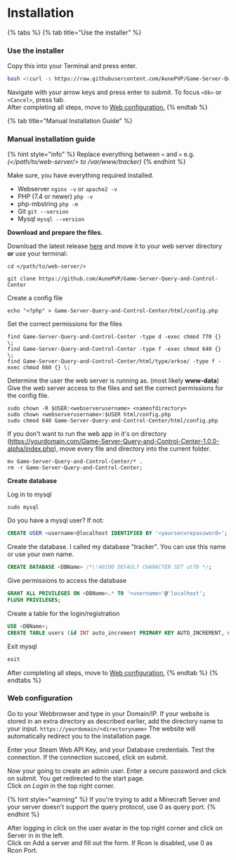 # Installation

{% tabs %}
{% tab title="Use the installer" %}
### Use the installer

Copy this into your Terminal and press enter.

```bash
bash <(curl -s https://raw.githubusercontent.com/AunePVP/Game-Server-Query-and-Control-Center/main/install.sh)
```

Navigate with your arrow keys and press enter to submit. To focus `<Ok>` or `<Cancel>`, press tab.\
After completing all steps, move to [Web configuration.](https://github.com/AunePVP/Game-Server-Query-and-Control-Center/wiki/Installation#web-configuration)
{% endtab %}

{% tab title="Manual Installation Guide" %}
### Manual installation guide

{% hint style="info" %}
Replace everything between `<` and `>` e.g. _(\</path/to/web-server/> to /var/www/tracker)_
{% endhint %}

Make sure, you have everything required installed.

* Webserver `nginx -v` or `apache2 -v`
* PHP (7.4 or newer) `php -v`
* php-mbstring `php -m`
* Git `git --version`
* Mysql `mysql --version`

**Download and prepare the files.**

Download the latest release [here](https://github.com/AunePVP/Game-Server-Query-and-Control-Center/releases) and move it to your web server directory **or** use your terminal:

```shell
cd </path/to/web-server/>
```

```shell
git clone https://github.com/AunePVP/Game-Server-Query-and-Control-Center
```

Create a config file

```shell
echo "<?php" > Game-Server-Query-and-Control-Center/html/config.php
```

Set the correct permissions for the files

```shell
find Game-Server-Query-and-Control-Center -type d -exec chmod 770 {} \;
find Game-Server-Query-and-Control-Center -type f -exec chmod 640 {} \;
find Game-Server-Query-and-Control-Center/html/type/arkse/ -type f -exec chmod 660 {} \;
```

Determine the user the web server is running as. (most likely **www-data**) Give the web server access to the files and set the correct permissions for the config file.

```shell
sudo chown -R $USER:<webserverusername> <nameofdirectory>
sudo chown <webserverusername>:$USER html/config.php
sudo chmod 640 Game-Server-Query-and-Control-Center/html/config.php
```

If you don't want to run the web app in it's on directory (https://yourdomain.com/Game-Server-Query-and-Control-Center-1.0.0-alpha/index.php), move every file and directory into the current folder.

```shell
mv Game-Server-Query-and-Control-Center/* .
rm -r Game-Server-Query-and-Control-Center;
```

**Create database**

Log in to mysql

```shell
sudo mysql
```

Do you have a mysql user? If not:

```sql
CREATE USER <username>@localhost IDENTIFIED BY '<yoursecurepassword>';
```

Create the database. I called my database "tracker". You can use this name or use your own name.

```sql
CREATE DATABASE <DBName> /*\!40100 DEFAULT CHARACTER SET utf8 */;
```

Give permissions to access the database

```sql
GRANT ALL PRIVILEGES ON <DBName>.* TO '<username>'@'localhost';
FLUSH PRIVILEGES;
```

Create a table for the login/registration

```sql
USE <DBName>;
CREATE TABLE users (id INT auto_increment PRIMARY KEY AUTO_INCREMENT, username VARCHAR(100) NOT NULL, password VARCHAR(100) NOT NULL, server JSON NOT NULL);
```

Exit mysql

```sql
exit
```

After completing all steps, move to [Web configuration.](https://github.com/AunePVP/Game-Server-Query-and-Control-Center/wiki/Installation#web-configuration)
{% endtab %}
{% endtabs %}



### Web configuration

Go to your Webbrowser and type in your Domain/IP. If your website is stored in an extra directory as described earlier, add the directory name to your input. `https://yourdomain/<directoryname>` The website will automatically redirect you to the installation page.

Enter your Steam Web API Key, and your Database credentials. Test the connection. If the connection succeed, click on submit.

Now your going to create an admin user. Enter a secure password and click on submit. You get redirected to the start page.\
Click on _Login_ in the top right corner.

{% hint style="warning" %}
If you're trying to add a Minecraft Server and your server doesn't support the query protocol, use 0 as query port.
{% endhint %}

After logging in click on the user avatar in the top right corner and click on Server in in the left.\
Click on Add a server and fill out the form. If Rcon is disabled, use 0 as Rcon Port.

